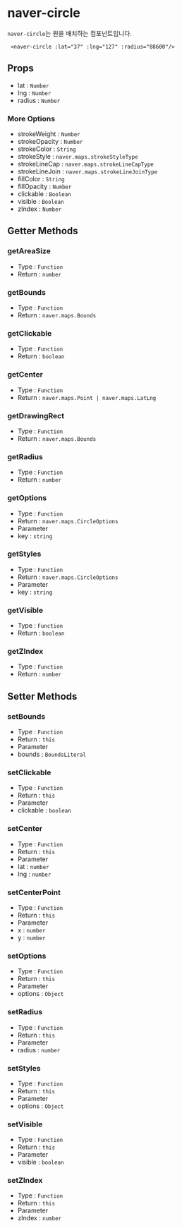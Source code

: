 # naver-circle
`naver-circle`는 원을 배치하는 컴포넌트입니다.

```vue
 <naver-circle :lat="37" :lng="127" :radius="88600"/>
```
## Props
* lat : `Number`
* lng : `Number`
* radius : `Number`
### More Options
* strokeWeight : `Number`
* strokeOpacity : `Number`
* strokeColor : `String`
* strokeStyle : `naver.maps.strokeStyleType`
* strokeLineCap : `naver.maps.strokeLineCapType`
* strokeLineJoin : `naver.maps.strokeLineJoinType`
* fillColor : `String`
* fillOpacity : `Number`
* clickable : `Boolean`
* visible : `Boolean`
* zIndex : `Number`
## Getter Methods

### getAreaSize
* Type : `Function`
* Return : `number`

### getBounds
* Type : `Function`
* Return : `naver.maps.Bounds`

### getClickable
* Type : `Function`
* Return : `boolean`

### getCenter
* Type : `Function`
* Return : `naver.maps.Point | naver.maps.LatLng`

### getDrawingRect
* Type : `Function`
* Return : `naver.maps.Bounds`

### getRadius
* Type : `Function`
* Return : `number`
### getOptions
* Type : `Function`
* Return : `naver.maps.CircleOptions`
* Parameter
 * key : `string`  

### getStyles
* Type : `Function`
* Return : `naver.maps.CircleOptions`
* Parameter
 * key : `string` 

### getVisible
* Type : `Function`
* Return : `boolean`

### getZIndex
* Type : `Function`
* Return : `number`

## Setter Methods

### setBounds
* Type : `Function`
* Return : `this`
* Parameter
 * bounds : `BoundsLiteral`

### setClickable
* Type : `Function`
* Return : `this`
* Parameter
 * clickable : `boolean`
 
### setCenter
 * Type : `Function`
 * Return : `this`
 * Parameter
  * lat : `number`
  * lng : `number`
  
### setCenterPoint
* Type : `Function`
* Return : `this`
* Parameter
 * x : `number`
 * y : `number`

### setOptions
* Type : `Function`
* Return : `this`
* Parameter
 * options : `Object`
 
### setRadius
* Type : `Function`
* Return : `this`
* Parameter
 * radius : `number` 

### setStyles
* Type : `Function`
* Return : `this`
* Parameter
 * options : `Object` 

### setVisible
* Type : `Function`
* Return : `this`
* Parameter
 * visible : `boolean`
 
### setZIndex
* Type : `Function`
* Return : `this`
* Parameter
 * zIndex : `number` 

